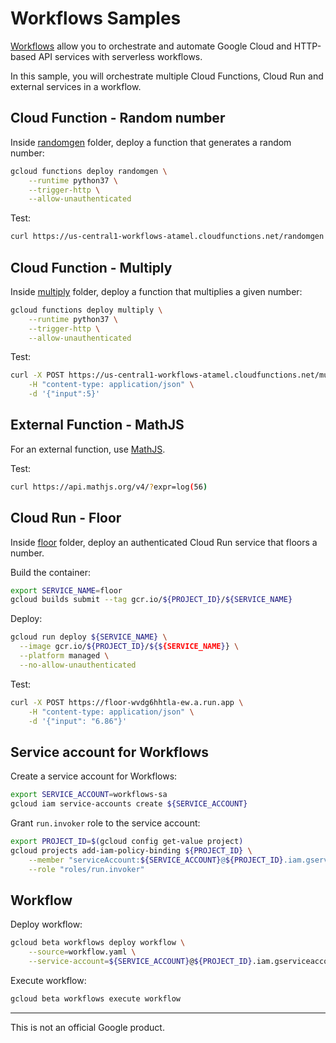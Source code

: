 # Workflows Samples

[Workflows](https://cloud.google.com/workflows) allow you to orchestrate and automate Google Cloud and HTTP-based API services with serverless workflows.

In this sample, you will orchestrate multiple Cloud Functions, Cloud Run and
external services in a workflow.

## Cloud Function - Random number

Inside [randomgen](randomgen) folder, deploy a function that generates a random number:

```sh
gcloud functions deploy randomgen \
    --runtime python37 \
    --trigger-http \
    --allow-unauthenticated
```

Test:

```sh
curl https://us-central1-workflows-atamel.cloudfunctions.net/randomgen
```

## Cloud Function - Multiply

Inside [multiply](multiply) folder, deploy a function that multiplies a given number:

```sh
gcloud functions deploy multiply \
    --runtime python37 \
    --trigger-http \
    --allow-unauthenticated
```

Test:

```sh
curl -X POST https://us-central1-workflows-atamel.cloudfunctions.net/multiply \
    -H "content-type: application/json" \
    -d '{"input":5}'
```

## External Function - MathJS

For an external function, use [MathJS](https://api.mathjs.org/).

Test:

```sh
curl https://api.mathjs.org/v4/?expr=log(56)
```

## Cloud Run - Floor

Inside [floor](floor) folder, deploy an authenticated Cloud Run service that floors a number.

Build the container:

```sh
export SERVICE_NAME=floor
gcloud builds submit --tag gcr.io/${PROJECT_ID}/${SERVICE_NAME}
```

Deploy:

```sh
gcloud run deploy ${SERVICE_NAME} \
  --image gcr.io/${PROJECT_ID}/${${SERVICE_NAME}} \
  --platform managed \
  --no-allow-unauthenticated
```

Test:

```sh
curl -X POST https://floor-wvdg6hhtla-ew.a.run.app \
    -H "content-type: application/json" \
    -d '{"input": "6.86"}'
```

## Service account for Workflows

Create a service account for Workflows:

```sh
export SERVICE_ACCOUNT=workflows-sa
gcloud iam service-accounts create ${SERVICE_ACCOUNT}
```

Grant `run.invoker` role to the service account:

```sh
export PROJECT_ID=$(gcloud config get-value project)
gcloud projects add-iam-policy-binding ${PROJECT_ID} \
    --member "serviceAccount:${SERVICE_ACCOUNT}@${PROJECT_ID}.iam.gserviceaccount.com" \
    --role "roles/run.invoker"
```

## Workflow

Deploy workflow:

```sh
gcloud beta workflows deploy workflow \
    --source=workflow.yaml \
    --service-account=${SERVICE_ACCOUNT}@${PROJECT_ID}.iam.gserviceaccount.com
```

Execute workflow:

```sh
gcloud beta workflows execute workflow
```

-------

This is not an official Google product.
